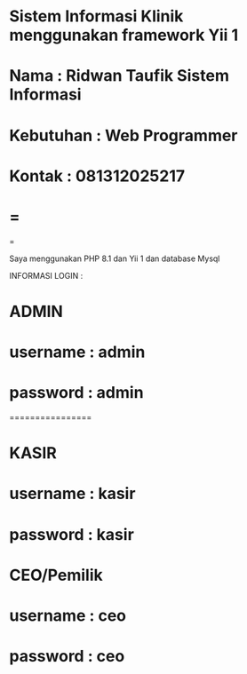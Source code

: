 # Sistem Informasi Klinik menggunakan framework Yii 1

Nama : Ridwan Taufik
Sistem Informasi
=============================
Kebutuhan : Web Programmer
=============================
Kontak : 081312025217
=============================
=
=
=

Saya menggunakan PHP 8.1 dan Yii 1 dan database Mysql

INFORMASI LOGIN :

ADMIN
================
username : admin
================
password : admin
================
================

KASIR
================
username : kasir
================
password : kasir
================

CEO/Pemilik
================
username : ceo
================
password : ceo
================
